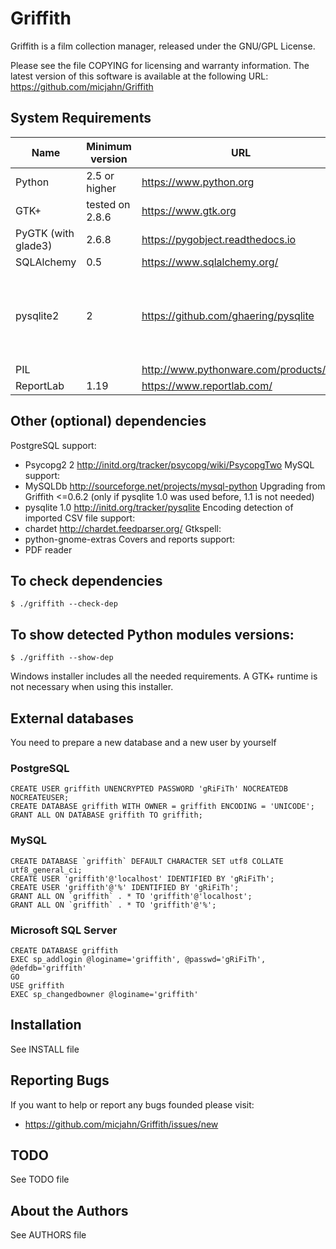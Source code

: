 # Griffith

Griffith is a film collection manager, released under the GNU/GPL License.

Please see the file COPYING for licensing and warranty information.
The latest version of this software is available at the following URL:
https://github.com/micjahn/Griffith

## System Requirements

| Name                | Minimum version | URL                                     | NOTE                                                  |
|---------------------|-----------------|-----------------------------------------|-------------------------------------------------------|
| Python              | 2.5 or higher   | https://www.python.org                  |                                                       |
| GTK+                | tested on 2.8.6 | https://www.gtk.org                     |                                                       |
| PyGTK (with glade3) | 2.6.8           | https://pygobject.readthedocs.io        |                                                       |
| SQLAlchemy          | 0.5             | https://www.sqlalchemy.org/             |                                                       |
| pysqlite2           | 2               | https://github.com/ghaering/pysqlite    | Python 2.5's sqlite3 module will be used if available |
| PIL                 |                 | http://www.pythonware.com/products/pil/ |                                                       |
| ReportLab           | 1.19            | https://www.reportlab.com/              |                                                       |

## Other (optional) dependencies

  PostgreSQL support:
  * Psycopg2		2			http://initd.org/tracker/psycopg/wiki/PsycopgTwo
  MySQL support:
  * MySQLDb					http://sourceforge.net/projects/mysql-python
  Upgrading from Griffith <=0.6.2 (only if pysqlite 1.0 was used before, 1.1 is not needed)
  * pysqlite		1.0 			http://initd.org/tracker/pysqlite
  Encoding detection of imported CSV file support:
  * chardet					http://chardet.feedparser.org/
  Gtkspell:
  * python-gnome-extras
  Covers and reports support:
  * PDF reader

## To check dependencies

    $ ./griffith --check-dep

## To show detected Python modules versions:

    $ ./griffith --show-dep

Windows installer includes all the needed requirements.
A GTK+ runtime is not necessary when using this installer.


## External databases

You need to prepare a new database and a new user by yourself

### PostgreSQL


	CREATE USER griffith UNENCRYPTED PASSWORD 'gRiFiTh' NOCREATEDB NOCREATEUSER;
	CREATE DATABASE griffith WITH OWNER = griffith ENCODING = 'UNICODE';
	GRANT ALL ON DATABASE griffith TO griffith;

### MySQL

	CREATE DATABASE `griffith` DEFAULT CHARACTER SET utf8 COLLATE utf8_general_ci;
	CREATE USER 'griffith'@'localhost' IDENTIFIED BY 'gRiFiTh';
	CREATE USER 'griffith'@'%' IDENTIFIED BY 'gRiFiTh';
	GRANT ALL ON `griffith` . * TO 'griffith'@'localhost';
	GRANT ALL ON `griffith` . * TO 'griffith'@'%';

### Microsoft SQL Server

	CREATE DATABASE griffith
	EXEC sp_addlogin @loginame='griffith', @passwd='gRiFiTh', @defdb='griffith'
	GO
	USE griffith
	EXEC sp_changedbowner @loginame='griffith'


## Installation

See INSTALL file

## Reporting Bugs

If you want to help or report any bugs founded please visit:
  - https://github.com/micjahn/Griffith/issues/new

## TODO

See TODO file

## About the Authors

See AUTHORS file
